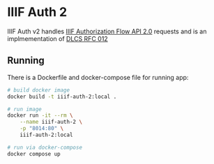# IIIF Auth 2

IIIF Auth v2 handles [IIIF Authorization Flow API 2.0](https://iiif.io/api/auth/2.0/) requests and is an implmementation of [DLCS RFC 012](https://github.com/dlcs/protagonist/blob/31bcd7db4d4856620b44b03e63d91d11e6832c62/docs/rfcs/012-auth-service.md)

## Running

There is a Dockerfile and docker-compose file for running app:

```bash
# build docker image
docker build -t iiif-auth-2:local .  

# run image
docker run -it --rm \
    --name iiif-auth-2 \
    -p "8014:80" \
    iiif-auth-2:local

# run via docker-compose
docker compose up
```